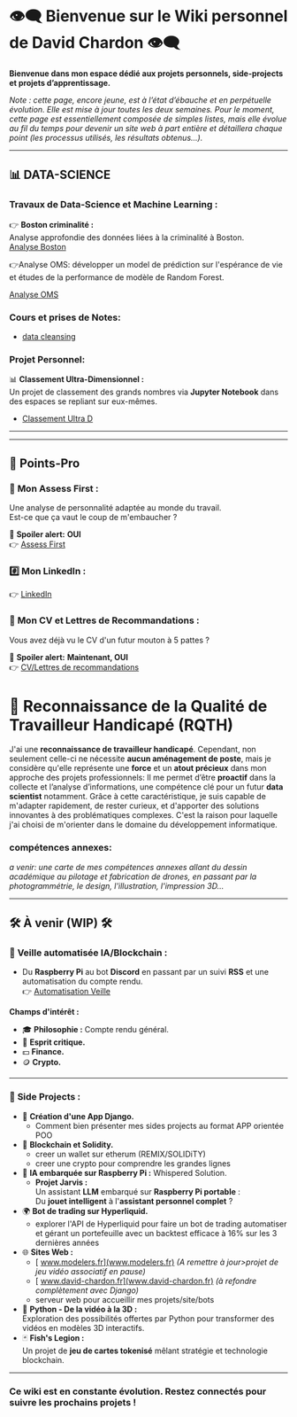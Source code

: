 # 👁‍🗨 **Bienvenue sur le Wiki personnel de David Chardon** 👁‍🗨  

**Bienvenue dans mon espace dédié aux projets personnels, side-projects et projets d’apprentissage.**

*Note : cette page, encore jeune, est à l’état d’ébauche et en perpétuelle évolution. Elle est mise à jour toutes les deux semaines. Pour le moment, cette page est essentiellement composée de simples listes, mais elle évolue au fil du temps pour devenir un site web à part entière et détaillera chaque point (les processus utilisés, les résultats obtenus…).*


---

## 📊  **DATA-SCIENCE**  

### Travaux de **Data-Science** et **Machine Learning** :  ###

👉 **Boston criminalité :**  
Analyse approfondie des données liées à la criminalité à Boston.  
[ Analyse Boston](Data_Science/Analyse_boston)  


👉Analyse OMS: 
développer un model de prédiction sur l'espérance de vie et études de la performance de modèle de Random Forest.

[Analyse OMS](https://colab.research.google.com/drive/1CWYUSqRy75Q1wAwhhSF2C8lAkzjlrggx)

### Cours et prises de Notes: 

- [data cleansing](Data_Science/Data_Cleansing)

### Projet Personnel: 
📊 **Classement Ultra-Dimensionnel :**  
Un projet de classement des grands nombres via **Jupyter Notebook** dans des espaces se repliant sur eux-mêmes.  
-  [Classement Ultra D](https://colab.research.google.com/drive/1KqIq4x4glFFJ3BB0YiyWwR64l6qe4mcq#scrollTo=1W1mFBr3WZyk)




---
---

## 🧾 **Points-Pro**   

### 🦄 **Mon Assess First :**  
Une analyse de personnalité adaptée au monde du travail.  
Est-ce que ça vaut le coup de m'embaucher ?  

🧲 **Spoiler alert:** **OUI**  
👉 [ Assess First](https://my.assessfirst.com/public/profile/wvqj2aow-david-chardon?lang=fr-FR)  

### #️⃣ **Mon LinkedIn :**  
👉  [LinkedIn](https://www.linkedin.com/in/chardon-david-730030104/)  

### 📜 **Mon CV et Lettres de Recommandations :**  
Vous avez déjà vu le CV d'un futur mouton à 5 pattes ?   

🧲 **Spoiler alert:** **Maintenant, OUI**  
👉 [CV/Lettres de recommandations](Pro/Papiers_pro)  

# 🧠 Reconnaissance de la Qualité de Travailleur Handicapé (RQTH)

J'ai une **reconnaissance de travailleur handicapé**. Cependant, non seulement celle-ci ne nécessite **aucun aménagement de poste**, mais je considère qu'elle représente une **force** et un **atout précieux** dans mon approche des projets professionnels: 
Il me permet d’être **proactif** dans la collecte et l’analyse d’informations, une compétence clé pour un futur **data scientist** notamment. Grâce à cette caractéristique, je suis capable de m'adapter rapidement, de rester curieux, et d'apporter des solutions innovantes à des problématiques complexes.
C'est la raison pour laquelle j'ai choisi de m'orienter dans le domaine du développement informatique.

### compétences annexes: ###
*a venir:  une carte de mes compétences annexes allant du dessin académique au pilotage et fabrication de drones, en passant par la photogrammétrie, le design, l'illustration, l'impression 3D...*

---

## 🛠️ **À venir (WIP)** 🛠️  

### 📡 **Veille automatisée IA/Blockchain :**  
- Du **Raspberry Pi** au bot **Discord** en passant par un suivi **RSS** et une automatisation du compte rendu.  
👉 [ Automatisation Veille](Veille/Automatisation_Veille)  

**Champs d'intérêt :**  
- 🎓 **Philosophie :** Compte rendu général.  
- 🧠 **Esprit critique.**  
- 💵 **Finance.**  
- 🪙 **Crypto.**  

---

### 🐍 **Side Projects :**  
- 🚀 **Création d'une App Django.**
	- Comment bien présenter mes sides projects au format APP orientée POO
- 🔗 **Blockchain et Solidity.**  
	- creer un wallet sur etherum (REMIX/SOLIDiTY)
	- creer une crypto pour comprendre les grandes lignes
- 🤖 **IA embarquée sur Raspberry Pi :** Whispered Solution. 
	-   **Projet Jarvis :**  
		Un assistant **LLM** embarqué sur **Raspberry Pi portable** :  
		Du **jouet intelligent** à l'**assistant personnel complet** ? 
- 🌍 **Bot de trading sur Hyperliquid.**  
	- explorer l'API de Hyperliquid pour faire un bot de trading automatiser et gérant un portefeuille avec un backtest efficace à 16% sur les 3 dernières années
- 🌐 **Sites Web :**  
	- [ www.modelers.fr](www.modelers.fr)  *(A remettre à jour>projet de jeu vidéo associatif en pause)*
	- [ www.david-chardon.fr](www.david-chardon.fr) *(à refondre complètement avec Django)* 
	- serveur web pour accueillir mes projets/site/bots
- 🎥 **Python - De la vidéo à la 3D :**  
    Exploration des possibilités offertes par Python pour transformer des vidéos en modèles 3D interactifs.  
- 🃏 **Fish's Legion :**  
	Un projet de **jeu de cartes tokenisé** mêlant stratégie et technologie blockchain.  

 

---

###  **Ce wiki est en constante évolution. Restez connectés pour suivre les prochains projets !**   
